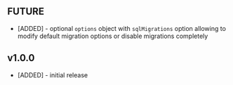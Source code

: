 
## FUTURE

* [ADDED] - optional `options` object with `sqlMigrations` option allowing to modify default migration options or disable migrations completely

## v1.0.0

* [ADDED] - initial release
